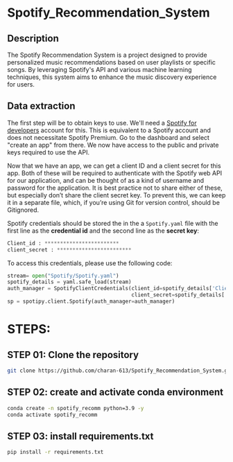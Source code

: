 # Spotify_Recommendation_System


## Description

The Spotify Recommendation System is a project designed to provide personalized music recommendations based on user playlists or specific songs. By leveraging Spotify's API and various machine learning techniques, this system aims to enhance the music discovery experience for users.

## Data extraction
The first step will be to obtain keys to use. We'll need a [Spotify for developers](https://developer.spotify.com/) account for this. This is equivalent to a Spotify account and does not necessitate Spotify Premium. Go to the dashboard and select "create an app" from there. We now have access to the public and private keys required to use the API.

Now that we have an app, we can get a client ID and a client secret for this app. Both of these will be required to authenticate with the Spotify web API for our application, and can be thought of as a kind of username and password for the application. It is best practice not to share either of these, but especially don’t share the client secret key. To prevent this, we can keep it in a separate file, which, if you’re using Git for version control, should be Gitignored.

Spotify credentials should be stored the in the a `Spotify.yaml` file with the first line as the **credential id** and the second line as the **secret key**:
```python
Client_id : ************************
client_secret : ************************
```
To access this credentials, please use the following code:
```python
stream= open("Spotify/Spotify.yaml")
spotify_details = yaml.safe_load(stream)
auth_manager = SpotifyClientCredentials(client_id=spotify_details['Client_id'],
                                        client_secret=spotify_details['client_secret'])
sp = spotipy.client.Spotify(auth_manager=auth_manager)
```

# STEPS:

## STEP 01: Clone the repository

```bash
git clone https://github.com/charan-613/Spotify_Recommendation_System.git
```

## STEP 02: create and activate conda environment

```bash
conda create -n spotify_recomm python=3.9 -y
conda activate spotify_recomm
```

## STEP 03: install requirements.txt
```bash
pip install -r requirements.txt
```

